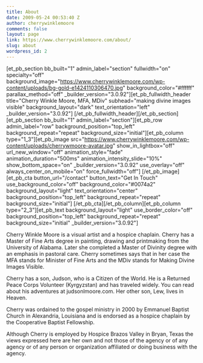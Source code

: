 ```yaml
---
title: About
date: 2009-05-24 00:53:40 Z
author: cherrywinklemoore
comments: false
layout: page
link: https://www.cherrywinklemoore.com/about/
slug: about
wordpress_id: 2
---
```


[et_pb_section bb_built="1" admin_label="section" fullwidth="on" specialty="off" background_image="https://www.cherrywinklemoore.com/wp-content/uploads/bg-gold-e1424110306470.jpg" background_color="#ffffff" parallax_method="off" _builder_version="3.0.92"][et_pb_fullwidth_header title="Cherry Winkle Moore, MFA, MDiv" subhead="making divine images visible" background_layout="dark" text_orientation="left" _builder_version="3.0.92"]
[/et_pb_fullwidth_header][/et_pb_section][et_pb_section bb_built="1" admin_label="section"][et_pb_row admin_label="row" background_position="top_left" background_repeat="repeat" background_size="initial"][et_pb_column type="1_3"][et_pb_image src="https://www.cherrywinklemoore.com/wp-content/uploads/cherrywmoore-avatar.jpg" show_in_lightbox="off" url_new_window="off" animation_style="fade" animation_duration="500ms" animation_intensity_slide="10%" show_bottom_space="on" _builder_version="3.0.92" use_overlay="off" always_center_on_mobile="on" force_fullwidth="off"]
[/et_pb_image][et_pb_cta button_url="/contact" button_text="Get In Touch" use_background_color="off" background_color="#0074a2" background_layout="light" text_orientation="center" background_position="top_left" background_repeat="repeat" background_size="initial"]
[/et_pb_cta][/et_pb_column][et_pb_column type="2_3"][et_pb_text background_layout="light" use_border_color="off" background_position="top_left" background_repeat="repeat" background_size="initial" _builder_version="3.0.92"]

Cherry Winkle Moore is a visual artist and a hospice chaplain. Cherry has a Master of Fine Arts degree in painting, drawing and printmaking from the University of Alabama. Later she completed a Master of Divinity degree with an emphasis in pastoral care. Cherry sometimes says that in her case the MFA stands for Minister of Fine Arts and the MDiv stands for Making Divine Images Visible.

Cherry has a son, Judson, who is a Citizen of the World. He is a Returned Peace Corps Volunteer (Kyrgyzstan) and has traveled widely. You can read about his adventures at judsonlmoore.com. Her other son, Lew, lives in Heaven.

Cherry was ordained to the gospel ministry in 2000 by Emmanuel Baptist Church in Alexandria, Louisiana and is endorsed as a hospice chaplain by the Cooperative Baptist Fellowship.

Although Cherry is employed by Hospice Brazos Valley in Bryan, Texas the views expressed here are her own and not those of the agency or of any agency or of any person or organization affiliated or doing business with the agency.